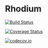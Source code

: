 # Rhodium

[![Build Status](https://travis-ci.org/davidanthoff/Rhodium.jl.svg?branch=master)](https://travis-ci.org/davidanthoff/Rhodium.jl)

[![Coverage Status](https://coveralls.io/repos/davidanthoff/Rhodium.jl/badge.svg?branch=master&service=github)](https://coveralls.io/github/davidanthoff/Rhodium.jl?branch=master)

[![codecov.io](http://codecov.io/github/davidanthoff/Rhodium.jl/coverage.svg?branch=master)](http://codecov.io/github/davidanthoff/Rhodium.jl?branch=master)
